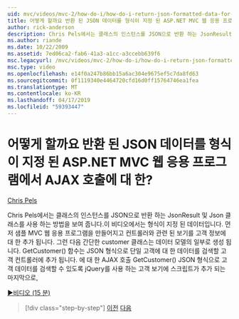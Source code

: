 ```yaml
---
uid: mvc/videos/mvc-2/how-do-i/how-do-i-return-json-formatted-data-for-an-ajax-call-in-an-aspnet-mvc-web-application
title: 어떻게 할까요 반환 된 JSON 데이터를 형식이 지정 된 ASP.NET MVC 웹 응용 프로그램에서 AJAX 호출에 대 한? | Microsoft 문서
author: rick-anderson
description: Chris Pels에서는 클래스의 인스턴스를 JSON으로 반환 하는 JsonResult 및 Json 클래스를 사용 하는 방법을 보여 줍니다.이 비디오에서는 형식이 지정 된 데이터입니다. 먼저 MVC 샘플 웹 응용...
ms.author: riande
ms.date: 10/22/2009
ms.assetid: 7ed06ca2-fab6-41a3-a1cc-a3ccebb639f6
msc.legacyurl: /mvc/videos/mvc-2/how-do-i/how-do-i-return-json-formatted-data-for-an-ajax-call-in-an-aspnet-mvc-web-application
msc.type: video
ms.openlocfilehash: e14f0a247b86bb15a6ac304e9675ef5c7da8fd63
ms.sourcegitcommit: 0f1119340e4464720cfd16d0ff15764746ea1fea
ms.translationtype: MT
ms.contentlocale: ko-KR
ms.lasthandoff: 04/17/2019
ms.locfileid: "59393447"
---
```

# <a name="how-do-i-return-json-formatted-data-for-an-ajax-call-in-an-aspnet-mvc-web-application"></a>어떻게 할까요 반환 된 JSON 데이터를 형식이 지정 된 ASP.NET MVC 웹 응용 프로그램에서 AJAX 호출에 대 한?

[Chris Pels](https://twitter.com/chrispels)

Chris Pels에서는 클래스의 인스턴스를 JSON으로 반환 하는 JsonResult 및 Json 클래스를 사용 하는 방법을 보여 줍니다.이 비디오에서는 형식이 지정 된 데이터입니다. 먼저 샘플 MVC 웹 응용 프로그램을 만들어지고 컨트롤러와 관련 된 보기를 고객 정보에 대 한 추가 됩니다. 그런 다음 간단한 customer 클래스는 데이터 모델의 일부로 생성 됩니다. GetCustomer() 함수는 JSON 형식으로 단일 고객에 대 한 데이터를 검색할 고객 컨트롤러에 추가 됩니다. 에 대 한 AJAX 호출 GetCustomer() JSON 형식으로 고객 데이터를 검색할 수 있도록 jQuery를 사용 하는 고객 보기에 스크립트가 추가 되는 마지막으로,

[&#9654;비디오 (15 분)](https://channel9.msdn.com/Blogs/ASP-NET-Site-Videos/how-do-i-return-json-formatted-data-for-an-ajax-call-in-an-aspnet-mvc-web-application)

> [!div class="step-by-step"]
> [이전](aspnet-mvc-how-10-minute-technical-video-for-developers.md)
> [다음](how-do-i-work-with-data-in-aspnet-mvc-partial-views.md)
